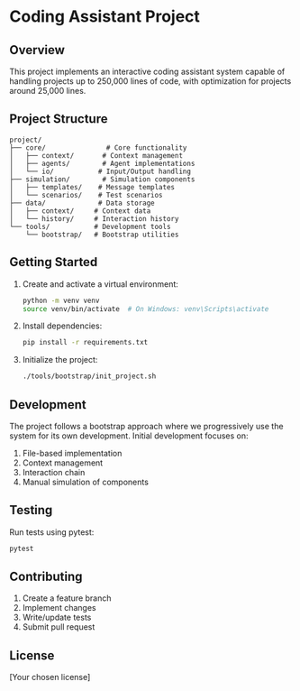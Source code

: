 # Coding Assistant Project

## Overview
This project implements an interactive coding assistant system capable of handling projects up to 250,000 lines of code, with optimization for projects around 25,000 lines.

## Project Structure
```
project/
├── core/               # Core functionality
│   ├── context/       # Context management
│   ├── agents/        # Agent implementations
│   └── io/           # Input/Output handling
├── simulation/        # Simulation components
│   ├── templates/    # Message templates
│   └── scenarios/    # Test scenarios
├── data/             # Data storage
│   ├── context/     # Context data
│   └── history/     # Interaction history
└── tools/           # Development tools
    └── bootstrap/   # Bootstrap utilities
```

## Getting Started

1. Create and activate a virtual environment:
   ```bash
   python -m venv venv
   source venv/bin/activate  # On Windows: venv\Scripts\activate
   ```

2. Install dependencies:
   ```bash
   pip install -r requirements.txt
   ```

3. Initialize the project:
   ```bash
   ./tools/bootstrap/init_project.sh
   ```

## Development

The project follows a bootstrap approach where we progressively use the system for its own development. Initial development focuses on:

1. File-based implementation
2. Context management
3. Interaction chain
4. Manual simulation of components

## Testing

Run tests using pytest:
```bash
pytest
```

## Contributing

1. Create a feature branch
2. Implement changes
3. Write/update tests
4. Submit pull request

## License

[Your chosen license]
